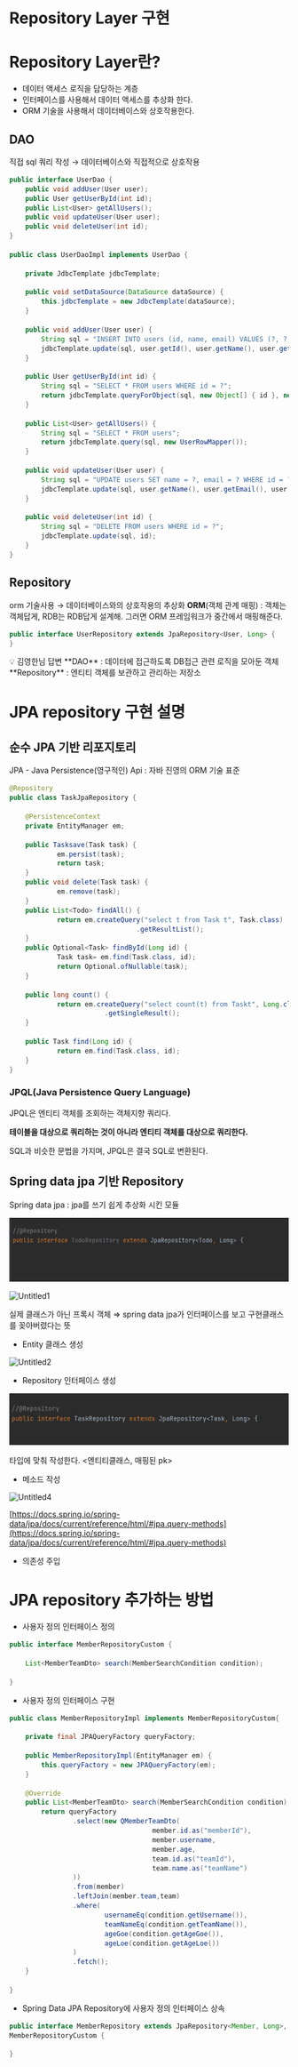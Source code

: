 # Repository Layer 구현

# Repository Layer란?

- 데이터 액세스 로직을 담당하는 계층
- 인터페이스를 사용해서 데이터 액세스를 추상화 한다.
- ORM 기술을 사용해서 데이터베이스와 상호작용한다.

## DAO

직접 sql 쿼리 작성 → 데이터베이스와 직접적으로 상호작용

```java
public interface UserDao {
    public void addUser(User user);
    public User getUserById(int id);
    public List<User> getAllUsers();
    public void updateUser(User user);
    public void deleteUser(int id);
}

public class UserDaoImpl implements UserDao {

    private JdbcTemplate jdbcTemplate;

    public void setDataSource(DataSource dataSource) {
        this.jdbcTemplate = new JdbcTemplate(dataSource);
    }

    public void addUser(User user) {
        String sql = "INSERT INTO users (id, name, email) VALUES (?, ?, ?)";
        jdbcTemplate.update(sql, user.getId(), user.getName(), user.getEmail());
    }

    public User getUserById(int id) {
        String sql = "SELECT * FROM users WHERE id = ?";
        return jdbcTemplate.queryForObject(sql, new Object[] { id }, new UserRowMapper());
    }

    public List<User> getAllUsers() {
        String sql = "SELECT * FROM users";
        return jdbcTemplate.query(sql, new UserRowMapper());
    }

    public void updateUser(User user) {
        String sql = "UPDATE users SET name = ?, email = ? WHERE id = ?";
        jdbcTemplate.update(sql, user.getName(), user.getEmail(), user.getId());
    }

    public void deleteUser(int id) {
        String sql = "DELETE FROM users WHERE id = ?";
        jdbcTemplate.update(sql, id);
    }
}
```

## Repository

orm 기술사용 → 데이터베이스와의 상호작용의 추상화
**ORM**(객체 관계 매핑) : 객체는 객체답게, RDB는 RDB답게 설계해. 그러면 ORM 프레임워크가 중간에서 매핑해준다.

```java
public interface UserRepository extends JpaRepository<User, Long> {
}
```

<aside>
💡 김영한님 답변
**DAO** : 데이터에 접근하도록 DB접근 관련 로직을 모아둔 객체
**Repository** : 엔티티 객체를 보관하고 관리하는 저장소

</aside>

# JPA repository 구현 설명

## 순수 JPA 기반 리포지토리

JPA - Java Persistence(영구적인) Api : 자바 진영의 ORM 기술 표준

```java
@Repository
public class TaskJpaRepository {

	@PersistenceContext
	private EntityManager em;

	public Tasksave(Task task) {
			em.persist(task);
			return task;
	}
	public void delete(Task task) {
			em.remove(task);
	}
	public List<Todo> findAll() {
			return em.createQuery("select t from Task t", Task.class)
								.getResultList();
	}
	public Optional<Task> findById(Long id) {
			Task task= em.find(Task.class, id);
			return Optional.ofNullable(task);
	}

	public long count() {
			return em.createQuery("select count(t) from Taskt", Long.class)
						.getSingleResult();
	}

	public Task find(Long id) {
			return em.find(Task.class, id);
	}
}

```

### **JPQL(Java Persistence Query Language)**

JPQL은 엔티티 객체를 조회하는 객체지향 쿼리다.

**테이블을 대상으로 쿼리하는 것이 아니라 엔티티 객체를 대상으로 쿼리한다.**

SQL과 비슷한 문법을 가지며, JPQL은 결국 SQL로 변환된다.

## Spring data jpa 기반 Repository

Spring data jpa : jpa를 쓰기 쉽게 추상화 시킨 모듈

![Untitled](../junhyeong/img/Untitled.png)

![Untitled1](../junhyeong/img/Untitled1.png)

 실제 클래스가 아닌 프록시 객체 ⇒ spring data jpa가 인터페이스를 보고 구현클래스를 꽂아버렸다는 뜻

- Entity 클래스 생성

![Untitled2](../junhyeong/img/Untitled2.png)

- Repository 인터페이스 생성

![Untitled3](../junhyeong/img/Untitled%203.png)

타입에 맞춰 작성한다. <엔티티클래스, 매핑된 pk>

- 메소드 작성

![Untitled4](../junhyeong/img/Untitled4.png)

[https://docs.spring.io/spring-data/jpa/docs/current/reference/html/#jpa.query-methods](https://docs.spring.io/spring-data/jpa/docs/current/reference/html/#jpa.query-methods)

- 의존성 주입

# JPA repository 추가하는 방법

- 사용자 정의 인터페이스 정의

```java
public interface MemberRepositoryCustom {

    List<MemberTeamDto> search(MemberSearchCondition condition);

}
```

- 사용자 정의 인터페이스 구현

```java
public class MemberRepositoryImpl implements MemberRepositoryCustom{

    private final JPAQueryFactory queryFactory;

    public MemberRepositoryImpl(EntityManager em) {
        this.queryFactory = new JPAQueryFactory(em);
    }

    @Override
    public List<MemberTeamDto> search(MemberSearchCondition condition) {
        return queryFactory
                .select(new QMemberTeamDto(
									member.id.as("memberId"),
									member.username,
									member.age,
									team.id.as("teamId"),
									team.name.as("teamName")
                ))
                .from(member)
                .leftJoin(member.team,team)
                .where(
                        usernameEq(condition.getUsername()),
                        teamNameEq(condition.getTeamName()),
                        ageGoe(condition.getAgeGoe()),
                        ageLoe(condition.getAgeLoe())
                )
                .fetch();
    }

}
```

- Spring Data JPA Repository에 사용자 정의 인터페이스 상속

```java
public interface MemberRepository extends JpaRepository<Member, Long>, 
MemberRepositoryCustom {
    
}
```